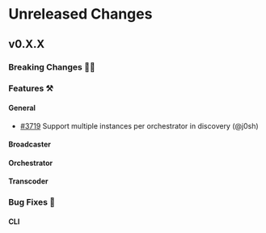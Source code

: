 # Unreleased Changes

## v0.X.X

### Breaking Changes 🚨🚨

### Features ⚒

#### General

* [#3719](https://github.com/livepeer/go-livepeer/pull/3719) Support multiple instances per orchestrator in discovery (@j0sh)

#### Broadcaster

#### Orchestrator

#### Transcoder

### Bug Fixes 🐞

#### CLI
